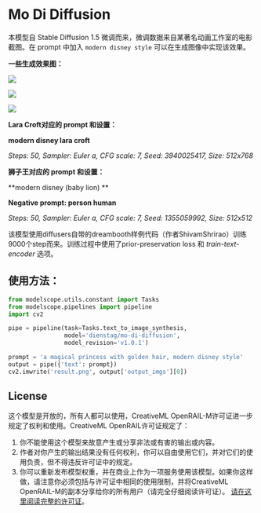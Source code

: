 
# **Mo Di Diffusion**

本模型自 Stable Diffusion 1.5 微调而来，微调数据来自某著名动画工作室的电影截图。在 prompt 中加入 `modern disney style` 可以在生成图像中实现该效果。



**一些生成效果图：**

![](modi-samples-01s.jpg)

![](modi-samples-02s.jpg)

![](modi-samples-03s.jpg)



**Lara Croft对应的 prompt 和设置：**

**modern disney lara croft**

*Steps: 50, Sampler: Euler a, CFG scale: 7, Seed: 3940025417, Size: 512x768*



**狮子王对应的 prompt 和设置：**

**modern disney (baby lion) **

**Negative prompt: person human** 

*Steps: 50, Sampler: Euler a, CFG scale: 7, Seed: 1355059992, Size: 512x512*



该模型使用diffusers自带的dreambooth样例代码（作者ShivamShrirao）训练9000个step而来。训练过程中使用了prior-preservation loss 和 *train-text-encoder* 选项。



## 使用方法：

```python
from modelscope.utils.constant import Tasks
from modelscope.pipelines import pipeline
import cv2

pipe = pipeline(task=Tasks.text_to_image_synthesis, 
                model='dienstag/mo-di-diffusion',
                model_revision='v1.0.1')

prompt = 'a magical princess with golden hair, modern disney style'
output = pipe({'text': prompt})
cv2.imwrite('result.png', output['output_imgs'][0])
```



## License

  这个模型是开放的，所有人都可以使用，CreativeML OpenRAIL-M许可证进一步规定了权利和使用。CreativeML OpenRAIL许可证规定了：

  1. 你不能使用这个模型来故意产生或分享非法或有害的输出或内容。
  2. 作者对你产生的输出结果没有任何权利，你可以自由使用它们，并对它们的使用负责，但不得违反许可证中的规定。
  3. 你可以重新发布模型权重，并在商业上作为一项服务使用该模型。如果你这样做，请注意你必须包括与许可证中相同的使用限制，并将CreativeML OpenRAIL-M的副本分享给你的所有用户（请完全仔细阅读许可证）。 [请在这里阅读完整的许可证](https://huggingface.co/spaces/CompVis/stable-diffusion-license)。
